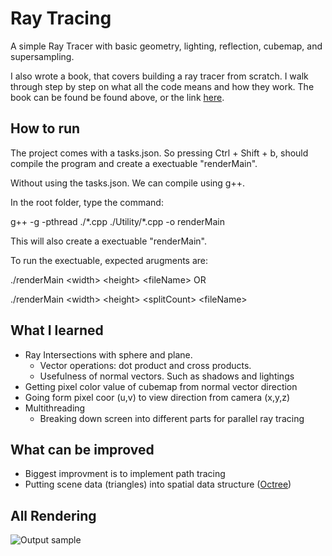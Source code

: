# Ray Tracing
A simple Ray Tracer with basic geometry, lighting, reflection, cubemap, and supersampling. 

I also wrote a book, that covers building a ray tracer from scratch. I walk through step by step on what all the code means and how they work. The book can be found be found above, or the link [here](https://drive.google.com/file/d/1Gst_P7AaeW43OLikB3RMqsf97JPNXFzq/view).

## How to run
The project comes with a tasks.json. So pressing Ctrl + Shift + b, should
compile the program and create a exectuable "renderMain".

Without using the tasks.json. We can compile using g++.

In the root folder, type the command:

g++ -g -pthread ./\*.cpp ./Utility/\*.cpp -o renderMain

This will also create a exectuable "renderMain".

To run the exectuable, expected arugments are:

./renderMain \<width\> \<height\> \<fileName\> OR

./renderMain \<width\> \<height\> \<splitCount\> \<fileName\>

## What I learned
- Ray Intersections with sphere and plane. 
  - Vector operations: dot product and cross products.
  - Usefulness of normal vectors. Such as shadows and lightings
- Getting pixel color value of cubemap from normal vector direction
- Going form pixel coor (u,v) to view direction from camera (x,y,z)
- Multithreading
  - Breaking down screen into different parts for parallel ray tracing
## What can be improved
- Biggest improvment is to implement path tracing
- Putting scene data (triangles) into spatial data structure ([Octree](https://github.com/DharshanV/Octree-QuadTree))

## All Rendering
![Output sample](https://i.imgur.com/fwfgw0l.png)

